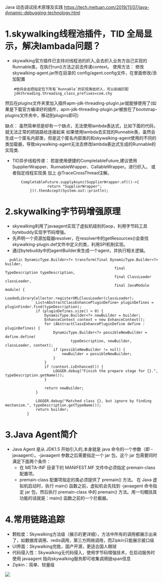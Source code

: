 
Java 动态调试技术原理及实践
https://tech.meituan.com/2019/11/07/java-dynamic-debugging-technology.html



# 1.skywalking线程池插件，TID 全局显示，解决lambada问题？

- skywalking官方插件已支持对线程池的织入,会去织入业务方自己实现的Runnable类，在执行run()方法之前去传递context。
  使用方法：
	修改 skywalking-agent.jar所在目录的 config/agent.config文件，在里面修改/添加配置
```
	#他将会去把指定包下所有`Runnable`的实现类给织入，可以前缀匹配
	jdkthreading.threading_class_prefixes=com.chy
```
然后在plugins文件夹里加入插件apm-jdk-threading-plugin.jar就能够使用了(如果是下载官方编译好的插件，apm-jdk-threading-plugin.jar被放在了bootstrap-plugins文件夹中，移动到plugins即可)

缺点：
虽然简单但是却有一个缺点，无法使用lambda表达式，比如下面的代码，就无法正常的把链路给连接起来
如果使用lambda去实现的Runnable类，虽然会生成一个匿名内部类，但是这个匿名内部类的和skywalking-agent使用的不同的类加载器，导致skywalking-agent无法去修改lambda表达式生成的Runnable的实现类.

- TID异步线程传递：
    若是使用便捷的CompletableFuture,建议使用 SupplierWrapper、RunnableWrapper、CallableWrapper。进行织入。 或者指定线程实现类 加上 @TraceCrossThread注解。
    ```
        CompletableFuture.supplyAsync(SupplierWrapper.of(()->{
                    return "SupplierWrapper";
            })).thenAccept(System.out::println);
    ```


# 2.skywalking字节码增强原理

- skywalking利用了javaagent实现了虚拟机级别的aop，利用字节码工具bytebuddy实现字节码增强。
- 先声明一个资源加载器resolver，在resolver中的getResources()会查找skywalking-plugin.def文件中定义的类，利用SPI机制实现。
- 通过bytebuddy中的agentBuilder来生成一个agent，并执行相关逻辑。
    
```
  public DynamicType.Builder<?> transform(final DynamicType.Builder<?> builder,
                                                  final TypeDescription typeDescription,
                                                  final ClassLoader classLoader,
                                                  final JavaModule module) {
              LoadedLibraryCollector.registerURLClassLoader(classLoader);
              List<AbstractClassEnhancePluginDefine> pluginDefines = pluginFinder.find(typeDescription);
              if (pluginDefines.size() > 0) {
                  DynamicType.Builder<?> newBuilder = builder;
                  EnhanceContext context = new EnhanceContext();
                  for (AbstractClassEnhancePluginDefine define : pluginDefines) {
                      DynamicType.Builder<?> possibleNewBuilder = define.define(
                              typeDescription, newBuilder, classLoader, context);
                      if (possibleNewBuilder != null) {
                          newBuilder = possibleNewBuilder;
                      }
                  }
                  if (context.isEnhanced()) {
                      LOGGER.debug("Finish the prepare stage for {}.", typeDescription.getName());
                  }
  
                  return newBuilder;
              }
  
              LOGGER.debug("Matched class {}, but ignore by finding mechanism.", typeDescription.getTypeName());
              return builder;
          }
```

# 3.Java Agent简介
- Java Agent 是从 JDK1.5 开始引入的,本身就是 java 命令的一个参数（即 -javaagent）。-javaagent 参数之后需要指定一个 jar 包，这个 jar 包需要同时满足下面两个条件：
    - 在 META-INF 目录下的 MANIFEST.MF 文件中必须指定 premain-class 配置项。
    - premain-class 配置项指定的类必须提供了 premain() 方法。
  在 Java 虚拟机启动时，执行 main() 函数之前，虚拟机会先找到 -javaagent 命令指定 jar 包，然后执行 premain-class 中的 premain() 方法。用一句概括其功能的话就是：main() 函数之前的一个拦截器。

# 4.常用链路追踪
- 颗粒度：Skywalking方法级（展示的更详细），方法中所有的调用都展示出来了，如数据库调用、redis调用，第三方网络调用，而Zipkin只能展示接口级
- UI界面：Skywalking完胜，国产开源，更适合国人眼球
- 代码侵入性：Skywalking无代码侵入，使用字节码增强技术，在启动服务时使用 javaagent 指向skywalking服务即可收集调用链span信息
- Zipkin：简单、轻量级

![](https://img2024.cnblogs.com/blog/1694759/202405/1694759-20240517153157239-1472669508.png)































